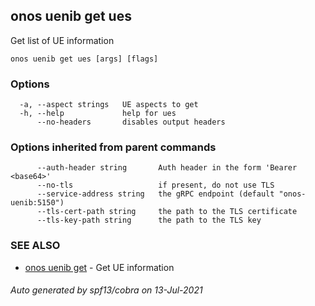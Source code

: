 ## onos uenib get ues

Get list of UE information

```
onos uenib get ues [args] [flags]
```

### Options

```
  -a, --aspect strings   UE aspects to get
  -h, --help             help for ues
      --no-headers       disables output headers
```

### Options inherited from parent commands

```
      --auth-header string       Auth header in the form 'Bearer <base64>'
      --no-tls                   if present, do not use TLS
      --service-address string   the gRPC endpoint (default "onos-uenib:5150")
      --tls-cert-path string     the path to the TLS certificate
      --tls-key-path string      the path to the TLS key
```

### SEE ALSO

* [onos uenib get](onos_uenib_get.md)	 - Get UE information

###### Auto generated by spf13/cobra on 13-Jul-2021

